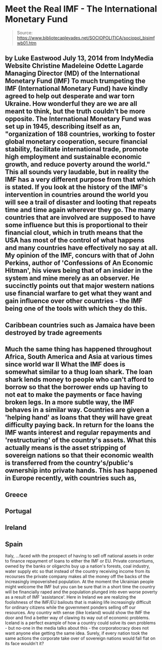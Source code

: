 # Meet the Real IMF - The International Monetary Fund

> Source: https://www.bibliotecapleyades.net/SOCIOPOLITICA/sociopol_bisimfwb01.htm

by Luke Eastwood
July 13, 2014
from
IndyMedia Website
Christine Madeleine Odette Lagarde
Managing Director (MD) of the
International Monetary Fund
(IMF)
To much trumpeting
the IMF (International Monetary Fund) have
kindly agreed to help out desperate and
war torn Ukraine. How wonderful they are we
are all meant to think, but the truth couldn't be more opposite.
The International Monetary Fund was set up in 1945, describing itself as an,
"organization of 188 countries, working to
foster global monetary cooperation, secure financial stability,
facilitate international trade, promote high employment and sustainable
economic growth, and reduce poverty around the world."
This all sounds very laudable, but in reality
the IMF has a very different purpose from that which is stated. If you look
at the history of the IMF's intervention in countries around the world you
will see a trail of disaster and looting that repeats time and time again
wherever they go.
The many countries that are involved are supposed to have some influence but
this is proportional to their financial clout, which in truth means that the
USA has most of the control of what happens and many countries have
effectively no say at all.
My opinion of the IMF, concurs with that of John Perkins, author of 'Confessions
of An Economic Hitman', his views being that of an insider in the system
and mine merely as an observer.
He succinctly points out that major western
nations use financial warfare to get what they want and gain
influence over other countries - the IMF being one of the tools with which
they do this.
-
Caribbean countries such as Jamaica have
been destroyed by trade agreements
-
Much the same thing has happened
throughout Africa,
South America and Asia at various
times since world war II
What the IMF does is somewhat similar to a
thug loan shark.
The loan shark lends money to people who can't
afford to borrow so that the borrower ends up having to not eat to make the
payments or face having broken legs.
In a more subtle way, the IMF behaves in a similar way.
Countries are given a 'helping hand' as loans
that they will have great difficulty paying back. In return for the loans
the IMF wants interest and regular repayments and 'restructuring' of the
country's assets.
What this actually means is the asset stripping
of sovereign nations so that their economic wealth is transferred from the
country's/public's ownership into private hands.
This has happened in Europe recently, with countries such as,
-
Greece
-
Portugal
-
Ireland
-
Spain
-
Italy,
...faced with the prospect of having to sell off
national assets in order to finance repayment of loans to either the IMF or
EU.
Private consortiums,
owned by the banks or
oligarchs buy up a nation's forests, coal industry, water supply etc so
that instead of the country receiving income from its recourses the private
company makes all the money off the backs of the increasingly impoverished
population.
At the moment the Ukrainian people might welcome the IMF but you can be sure
that in a short time the country will be financially raped and the
population plunged into even worse poverty as a result of IMF 'assistance'.
Here in Ireland we are realizing the foolishness
of the IMF/EU bailouts that is making life increasingly difficult for
ordinary citizens while the government ponders selling off our resources.
Any country with sense (like
Iceland) would show the IMF the door and find a better way of
clawing its way out of economic problems. Iceland is a perfect example of
how a country could solve its own problems - but no-one
in the media talks about this - the
corporatocracy does not want anyone else getting the same idea.
Surely, if every nation took the same actions
the corporate take over of sovereign nations would fall flat on its face
wouldn't it?
